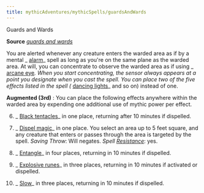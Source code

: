 ```yaml
---
title: mythicAdventures/mythicSpells/guardsAndWards
---
```

Guards and Wards

**Source** [_guards and wards_](spells/guardsAndWards#_guards-and-wards)

You are alerted whenever any creature enters the warded area as if by a mental _ [alarm](spells/alarm#_alarm)_ spell as long as you're on the same plane as the warded area. At will, you can concentrate to observe the warded area as if using _ [arcane eye](spells/arcaneEye#_arcane-eye)_. When you start concentrating, the sensor always appears at a point you designate when you cast the spell. You can place two of the five effects listed in the spell (_ [dancing lights](spells/dancingLights#_dancing-lights)_ and so on) instead of one.

**Augmented (3rd)** : You can place the following effects anywhere within the warded area by expending one additional use of mythic power per effect.

6. _ [Black tentacles](spells/blackTentacles#_black-tentacles)_ in one place, returning after 10 minutes if dispelled.

7. _ [Dispel magic](spells/dispelMagic#_dispel-magic)_ in one place. You select an area up to 5 feet square, and any creature that enters or passes through the area is targeted by the spell. _Saving Throw_: Will negates. _Spell [Resistance](spells/resistance#_resistance)_: yes.

8. _ [Entangle](spells/entangle#_entangle)_ in four places, returning in 10 minutes if dispelled.

9. _ [Explosive runes](spells/explosiveRunes#_explosive-runes)_ in three places, returning in 10 minutes if activated or dispelled.

10. _ [Slow](spells/slow#_slow)_ in three places, returning in 10 minutes if dispelled.

